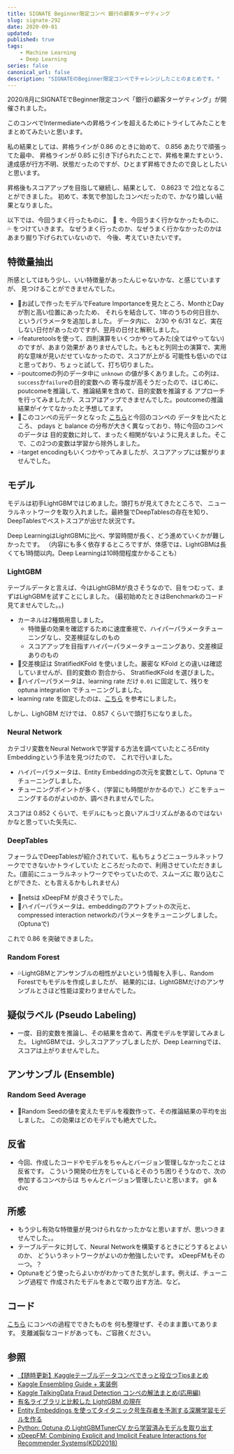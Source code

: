 ```yaml
---
title: SIGNATE Beginner限定コンペ 銀行の顧客ターゲティング
slug: signate-292
date: 2020-09-01
updated:
published: true
tags:
    - Machine Learning
    - Deep Learning
series: false
canonical_url: false
description: "SIGNATEのBeginner限定コンペでチャレンジしたことのまとめです。"
---
```


2020/8月にSIGNATEでBeginner限定コンペ「銀行の顧客ターゲティング」が開催されました。

このコンペでIntermediateへの昇格ラインを超えるためにトライしてみたことをまとめてみたいと思います。

私の結果としては、昇格ラインが 0.86 のときに始めて、 0.856 あたりで頑張ってた最中、
昇格ラインが 0.85 に引き下げられたことで、昇格を果たすという、
達成感が行方不明、状態だったのですが、ひとまず昇格できたので良しとしたいと思います。

昇格後もスコアアップを目指して継続し、結果として、 0.8623 で 2位となることができました。
初めて、本気で参加したコンペだったので、かなり嬉しい結果となりました。

以下では、今回うまく行ったものに、 🎉 を、今回うまく行かなかったものに、 💦 をつけていきます。
なぜうまく行ったのか、なぜうまく行かなかったのかはあまり掘り下げられていないので、
今後、考えていきたいです。


## 特徴量抽出

所感としてはもう少し、いい特徴量があったんじゃないかな、と感じていますが、
見つけることができませんでした。

- 🎉お試しで作ったモデルでFeature Importanceを見たところ、MonthとDayが割と高い位置にあったため、
それらを結合して、1年のうちの何日目か、というパラメータを追加しました。
データ内に、 2/30 や 6/31 など、実在しない日付があったのですが、翌月の日付と解釈しました。
- 💦featuretoolsを使って、四則演算をいくつかやってみた(全てはやってない)のですが、あまり効果が
ありませんでした。もともと列同士の演算で、実用的な意味が見いだせていなかったので、スコアが上がる
可能性も低いのではと思っており、ちょっと試して、打ち切りました。
- 💦poutcomeの列のデータ中に `unknown` の値が多くありました。この列は、`success`か`failure`の目的変数への
寄与度が高そうだったので、はじめに、poutcomeを推論して、推論結果を含めて、目的変数を推論する
アプローチを行ってみましたが、スコアはアップできませんでした。poutcomeの推論結果がイケてなかったと予想してます。
- 🎉このコンペの元データとなった [こちら](https://archive.ics.uci.edu/ml/datasets/bank+marketing)と今回のコンペの
データを比べたところ、 pdays と balance の分布が大きく異なっており、特に今回のコンペのデータは
目的変数に対して、まったく相関がないように見えました。そこで、この2つの変数は学習から除外しました。
- 💦target encodingもいくつかやってみましたが、スコアアップには繋がりませんでした。

## モデル

モデルは初手LightGBMではじめました。頭打ちが見えてきたところで、
ニューラルネットワークを取り入れました。最終盤でDeepTablesの存在を知り、
DeepTablesでベストスコアが出せた状況です。

Deep LearningはLightGBMに比べ、学習時間が長く、どう進めていくかが難しかったです。
（内容にも多く依存するところですが、体感では、LightGBMは長くても1時間以内。Deep Learningは10時間程度かかることも）

### LightGBM

テーブルデータと言えば、今はLightGBMが良さそうなので、目をつむって、まずはLighGBMを試すことにしました。
(最初始めたときはBenchmarkのコード見てませんでした。。)

- カーネルは2種類用意しました。
    - 特徴量の効果を確認するために速度重視で、ハイパーパラメータチューニングなし、交差検証なしのもの
    - スコアアップを目指すハイパーパラメータチューニングあり、交差検証ありのもの
- 🎉交差検証は StratifiedKFold を使いました。厳密な KFold との違いは確認していませんが、目的変数の
割合から、 StratifiedKFold を選びました。
- 🎉ハイパーパラメータは、learning rate だけ `0.01` に固定して、残りを optuna integration でチューニングしました。
- learning rate を固定したのは、[こちら](https://alphaimpact.jp/downloads/pydata20190927.pdf) を参考にしました。

しかし、LighGBM だけでは、 0.857 くらいで頭打ちになりました。

### Neural Network

カテゴリ変数をNeural Networkで学習する方法を調べていたところEntity Embeddingという手法を見つけたので、
これで行いました。

- ハイパーパラメータは、Entity Embeddingの次元を変数として、Optuna でチューニングしました。
- チューニングポイントが多く、（学習にも時間がかかるので、）どこをチューニングするのがよいのか、調べきれませんでした。

スコアは 0.852 くらいで、モデルにもっと良いアルゴリズムがあるのではないかなと思っていた矢先に、

### DeepTables

フォーラムでDeepTablesが紹介されていて、私もちょうどニューラルネットワークでできないかトライしていた
ところだったので、利用させていただきました。(直前にニューラルネットワークでやっていたので、スムーズに
取り込むことができた、とも言えるかもしれません)

- 🎉netsは xDeepFM が良さそうでした。
- 🎉ハイパーパラメータは、embeddingのアウトプットの次元と、compressed interaction networkのパラメータをチューニングしました。(Optunaで)

これで 0.86 を突破できました。

### Random Forest

- 💦LightGBMとアンサンブルの相性がよいという情報を入手し、Random Forestでもモデルを作成しましたが、
結果的には、LightGBMだけのアンサンブルとさほど性能は変わりませんでした。


## 疑似ラベル (Pseudo Labeling)

- 一度、目的変数を推論し、その結果を含めて、再度モデルを学習してみました。
LightGBMでは、少しスコアアップしましたが、Deep Learningでは、スコアは上がりませんでした。


## アンサンブル (Ensemble)

### Random Seed Average

- 🎉Random Seedの値を変えたモデルを複数作って、その推論結果の平均を出しました。
この効果はどのモデルでも絶大でした。


## 反省

- 今回、作成したコードやモデルをちゃんとバージョン管理しなかったことは反省です。
こういう開発の仕方をしているとそのうち困りそうなので、次の参加するコンペからは
ちゃんとバージョン管理したいと思います。 git & dvc


## 所感

- もう少し有効な特徴量が見つけられなかったかなと思いますが、思いつきませんでした。。
- テーブルデータに対して、Neural Networkを構築するときにどうするとよいのか、
どういうネットワークがよいのか勉強したいです。 xDeepFMもその一つ。？
- Optunaをどう使ったらよいかがわかってきた気がします。例えば、チューニング過程で
作成されたモデルをあとで取り出す方法、など。


## コード

[こちら](https://github.com/IMOKURI/signate-292) にコンペの過程でできたものを
何も整理せず、そのまま置いてあります。
支離滅裂なコードがあっても、ご容赦ください。


## 参照

- [【随時更新】Kaggleテーブルデータコンペできっと役立つTipsまとめ](https://naotaka1128.hatenadiary.jp/entry/kaggle-compe-tips)
- [Kaggle Ensembling Guide + 実装例](https://higepon.hatenablog.com/entry/2019/02/20/191900)
- [Kaggle TalkingData Fraud Detection コンペの解法まとめ(応用編)](https://www.rco.recruit.co.jp/career/engineer/blog/kaggle_talkingdata_advanced/)
- [有名ライブラリと比較した LightGBM の現在](https://alphaimpact.jp/downloads/pydata20190927.pdf)
- [Entity Embeddings を使ってタイタニック号生存者を予測する深層学習モデルを作る](https://qiita.com/kznovo/items/caa389dfd178174ad93a)
- [Python: Optuna の LightGBMTunerCV から学習済みモデルを取り出す](https://blog.amedama.jp/entry/optuna-lightgbm-tunercv)
- [xDeepFM: Combining Explicit and Implicit Feature Interactions for Recommender Systems(KDD2018)](https://www.slideshare.net/DeepLearningJP2016/dlxdeepfm-combining-explicit-and-implicit-feature-interactions-for-recommender-systemskdd2018)
